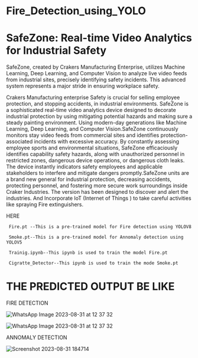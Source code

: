 # Fire_Detection_using_YOLO


# SafeZone: Real-time Video Analytics for Industrial Safety


SafeZone, created by Crakers Manufacturing Enterprise, utilizes Machine Learning, Deep Learning, and Computer Vision to analyze live video feeds from industrial sites, precisely identifying safety incidents. This advanced system represents a major stride in ensuring workplace safety.




Crakers Manufacturing enterprise Safety is crucial for selling employee protection, and stopping accidents, 
in industrial environments. SafeZone is a sophisticated real-time video analytics device designed to decorate industrial protection by using mitigating potential hazards and making sure a steady painting environment.
Using modern-day generations like Machine Learning, Deep Learning, and Computer Vision.SafeZone continuously monitors stay video feeds from commercial sites and identifies protection-associated incidents with excessive accuracy. 
By constantly assessing employee sports and environmental situations, SafeZone efficaciously identifies capability safety hazards, along with unauthorized personnel in restricted zones, dangerous device operations, or dangerous cloth leaks.
The device instantly indicators safety employees and applicable stakeholders to interfere and mitigate dangers promptly.SafeZone units are a brand new general for industrial protection, decreasing accidents, protecting personnel, 
and fostering more secure work surroundings inside Craker Industries. The version has been designed to discover and alert the industries. And Incorporate IoT (Internet of Things ) to take careful activities like spraying  Fire extinguishers.


HERE
     
     Fire.pt --This is a pre-trained model for Fire detection using YOLOV8 
    
     Smoke.pt--This is a pre-trained model for Annomaly detection using YOLOV5
     
     Trainig.ipynb--This ipynb is used to train the model Fire.pt 
     
     Cigratte_Detector--This ipynb is used to train the mode Smoke.pt


# THE PREDICTED OUTPUT BE LIKE 


FIRE DETECTION

![WhatsApp Image 2023-08-31 at 12 37 32](https://github.com/smartinternz02/SBSPS-Challenge-10382-SafeZone-Real-time-Video-Analytics-for-Industrial-Safety/assets/106460427/80db3c9a-baaf-471b-a6b7-aa6b18b8fa9d)






![WhatsApp Image 2023-08-31 at 12 37 32](https://github.com/smartinternz02/SBSPS-Challenge-10382-SafeZone-Real-time-Video-Analytics-for-Industrial-Safety/assets/106460427/b6f1045e-0d0a-47cb-bba2-801c547a885b)




ANNOMALY DETECTION

![Screenshot 2023-08-31 184714](https://github.com/smartinternz02/SBSPS-Challenge-10382-SafeZone-Real-time-Video-Analytics-for-Industrial-Safety/assets/106460427/67abb355-960b-4f8e-a944-99bfaaecda5d)





     
     
